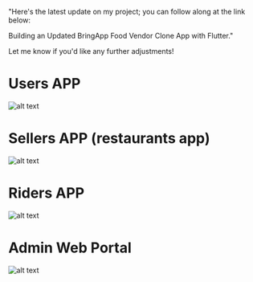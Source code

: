 

"Here's the latest update on my project; you can follow along at the link below:

Building an Updated BringApp Food Vendor Clone App with Flutter."

Let me know if you'd like any further adjustments!

# Users APP



![alt text](https://github.com/taydinadnan/BringApp-Delivery-service-app/blob/main/users_food_app/ss/adnan%20APP.jpg?raw=true)


# Sellers APP (restaurants app)



![alt text](https://github.com/taydinadnan/BringApp-Delivery-service-app/blob/main/sellers_food_app/ss/adnan%20SELLERS.jpg?raw=true)


# Riders APP



![alt text](https://github.com/taydinadnan/BringApp-Delivery-service-app/blob/main/sellers_food_app/ss/adnan%20riders.jpg?raw=true)




# Admin Web Portal



![alt text](https://github.com/taydinadnan/BringApp-Delivery-service-app/blob/main/bringapp_admin_web_portal/ss/adnan%20admin%20web%20panel.jpg?raw=true)
